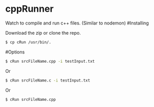 # cppRunner
Watch to compile and run c++ files. 
(Similar to nodemon)
#Installing

Download the zip or clone the repo.

```sh
$ cp cRun /usr/bin/.
```
#Options

```sh
$ cRun srcFileName.cpp -i testInput.txt
```
Or
```sh
$ cRun srcFileName.c -i testInput.txt
```
Or
```sh
$ cRun srcFileName.cpp
```
 
